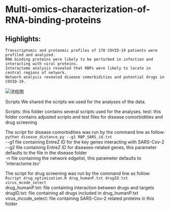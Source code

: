 # Multi-omics-characterization-of-RNA-binding-proteins
## Highlights:
	Transcriptomic and proteomic profiles of 178 COVID-19 patients were profiled and analyzed.
	RNA binding proteins were likely to be perturbed in infection and interacting with viral proteins.
	Interactome analysis revealed that RBPs were likely to locate in central regions of network.
	Network analysis revealed disease comorbidities and potential drugs in COVID-19.
![流程图](https://user-images.githubusercontent.com/91582097/209040232-31fa4674-7ad9-4db2-b32f-c9051a893e9c.png)

Scripts
We shared the scripts we used for the analyses of the data.

Scripts: this folder contains several scripts used for the analyses.
test: this folder contains adjusted scripts and test files for disease comorbidities and drug screening

The script for disease comorbidities was run by the command line as follow:</br>
```python disease_distance.py --g1 RBP_SARS_id.txt```</br>
--g1 file containing EntreZ ID for the key genes interacting with SARS-Cov-2</br>
--g2 file containing EntreZ ID for diseases-related genes, this parameter defaults to the file in the disease folder</br>
-n file containing the network edgelist, this parameter defaults to 'interactome.tsv'

The script for drug screening was run by the command line as follow:</br>
```Rscript drug_optimization.R drug_humanP.txt drugID.txt virus_mcode_select```</br>
drug_humanP.txt: file containing interaction between drugs and targets</br>
drugID.txt: file containing all drugs included in drug_humanP.txt</br>
virus_mcode_select: file containing SARS-Cov-2 related proteins in this folder</br>
